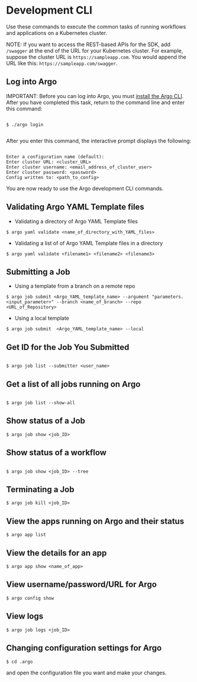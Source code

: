 # Development CLI

Use these commands to execute the common tasks of running workflows and applications on a Kubernetes cluster.

NOTE: If you want to access the REST-based APIs for the SDK, add `/swagger` at the end of the URL for your Kubernetes cluster. For example, suppose the cluster URL is `https://sampleapp.com`. You would append the URL like this: `https://sampleapp.com/swagger`.

## Log into Argo

IMPORTANT: Before you can log into Argo, you must [install the Argo CLI](https://argoproj.github.io/argo-site/get-started/installation). After you have completed this task, return to the command line and enter this command:

```

$ ./argo login


```

After you enter this command, the interactive prompt displays the following:

```

Enter a configuration name (default):
Enter cluster URL: <cluster_URL>
Enter cluster username: <email_address_of_cluster_user>
Enter cluster password: <password>
Config written to: <path_to_config>

```
You are now ready to use the Argo development CLI commands.

## Validating Argo YAML Template files


* Validating a directory of Argo YAML Template files

 ```
$ argo yaml validate <name_of_directory_with_YAML_files>

 ```
* Validating a list of of Argo YAML Template files in a directory

 ```
 $ argo yaml validate <filename1> <filename2> <filename3>

 ```

## Submitting a Job
* Using a template from a branch on a remote repo

 ```
 $ argo job submit <Argo_YAML_template_name> --argument "parameters.<input_parameter>" --branch <name_of_branch> --repo <URL_of_Repository>

 ```

* Using a local template

 ```
 $ argo job submit  <Argo_YAML_template_name> --local

 ```  

## Get ID for the Job You Submitted

```

$ argo job list --submitter <user_name>

```

## Get a list of all jobs running on Argo

```

$ argo job list --show-all

```

## Show status of a Job

```
$ argo job show <job_ID>

```

## Show status of a workflow

```

$ argo job show <job_ID> --tree

```

## Terminating a Job

```
$ argo job kill <job_ID>

```  

## View the apps running on Argo and their status

```
$ argo app list

```

## View the details for an app

```
$ argo app show <name_of_app>

```

## View username/password/URL for Argo

```
$ argo config show

```
## View logs

```
$ argo job logs <job_ID>

```

## Changing configuration settings for Argo

```
$ cd .argo

```

and open the configuration file you want and make your changes.
